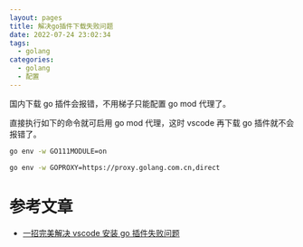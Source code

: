 ```yaml
---
layout: pages
title: 解决go插件下载失败问题
date: 2022-07-24 23:02:34
tags:
  - golang
categories:
  - golang
  - 配置
---
```


国内下载 go 插件会报错，不用梯子只能配置 go mod 代理了。

<!--more-->

直接执行如下的命令就可启用 go mod 代理，这时 vscode 再下载 go 插件就不会报错了。

```bash
go env -w GO111MODULE=on

go env -w GOPROXY=https://proxy.golang.com.cn,direct
```

# 参考文章

- [一招完美解决 vscode 安装 go 插件失败问题](https://blog.csdn.net/qq_41065919/article/details/107710144)
